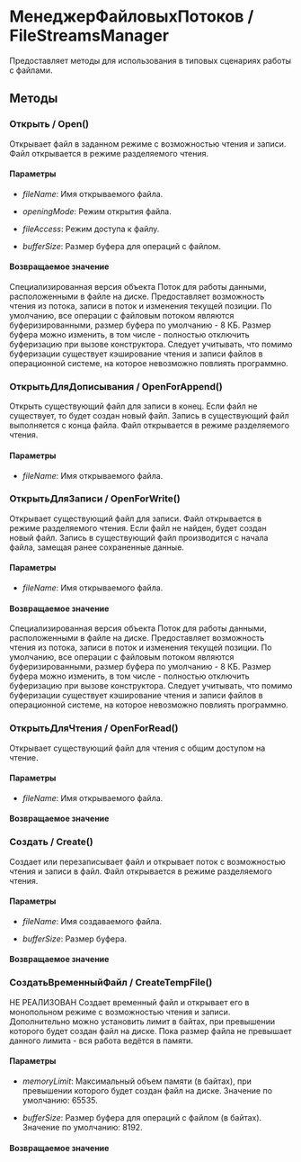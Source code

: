 
# МенеджерФайловыхПотоков / FileStreamsManager

    
    

Предоставляет методы для использования в типовых сценариях работы с файлами.


  
  
## Методы
    
### Открыть / Open()
    
    
    

Открывает файл в заданном режиме с возможностью чтения и записи.
Файл открывается в режиме разделяемого чтения.


  
  
#### Параметры

* *fileName*: Имя открываемого файла.

* *openingMode*: Режим открытия файла.

* *fileAccess*: Режим доступа к файлу.

* *bufferSize*: Размер буфера для операций с файлом.

#### Возвращаемое значение

Специализированная версия объекта Поток для работы данными, расположенными в файле на диске. Предоставляет возможность чтения из потока, записи в поток и изменения текущей позиции.
По умолчанию, все операции с файловым потоком являются буферизированными, размер буфера по умолчанию - 8 КБ.
Размер буфера можно изменить, в том числе - полностью отключить буферизацию при вызове конструктора.
Следует учитывать, что помимо буферизации существует кэширование чтения и записи файлов в операционной системе, на которое невозможно повлиять программно.

  
### ОткрытьДляДописывания / OpenForAppend()
    
    
    

Открыть существующий файл для записи в конец. Если файл не существует, то будет создан новый файл. Запись в существующий файл выполняется с конца файла. Файл открывается в режиме разделяемого чтения.


  
  
#### Параметры

* *fileName*: Имя открываемого файла.

### ОткрытьДляЗаписи / OpenForWrite()
    
    
    

Открывает существующий файл для записи. Файл открывается в режиме разделяемого чтения. Если файл не найден, будет создан новый файл. Запись в существующий файл производится с начала файла, замещая ранее сохраненные данные.


  
  
#### Параметры

* *fileName*: Имя открываемого файла.

#### Возвращаемое значение

Специализированная версия объекта Поток для работы данными, расположенными в файле на диске. Предоставляет возможность чтения из потока, записи в поток и изменения текущей позиции.
По умолчанию, все операции с файловым потоком являются буферизированными, размер буфера по умолчанию - 8 КБ.
Размер буфера можно изменить, в том числе - полностью отключить буферизацию при вызове конструктора.
Следует учитывать, что помимо буферизации существует кэширование чтения и записи файлов в операционной системе, на которое невозможно повлиять программно.

  
### ОткрытьДляЧтения / OpenForRead()
    
    
    

Открывает существующий файл для чтения с общим доступом на чтение.


  
  
#### Параметры

* *fileName*: Имя открываемого файла.

#### Возвращаемое значение

### Создать / Create()
    
    
    

Создает или перезаписывает файл и открывает поток с возможностью чтения и записи в файл. Файл открывается в режиме разделяемого чтения.


  
  
#### Параметры

* *fileName*: Имя создаваемого файла.

* *bufferSize*: Размер буфера.

#### Возвращаемое значение

### СоздатьВременныйФайл / CreateTempFile()
    
    
    
НЕ РЕАЛИЗОВАН
Создает временный файл и открывает его в монопольном режиме с возможностью чтения и записи. Дополнительно можно установить лимит в байтах, при превышении которого будет создан файл на диске. Пока размер файла не превышает данного лимита - вся работа ведётся в памяти.


  
  
#### Параметры

* *memoryLimit*: Максимальный объем памяти (в байтах), при превышении которого будет создан файл на диске.
Значение по умолчанию: 65535.

* *bufferSize*: Размер буфера для операций с файлом (в байтах).
Значение по умолчанию: 8192.

#### Возвращаемое значение
